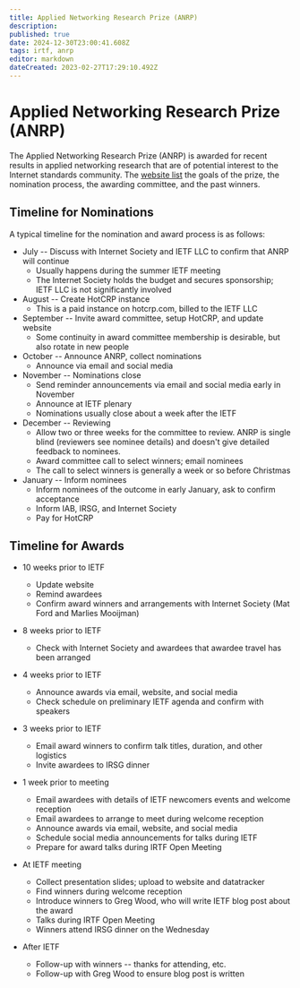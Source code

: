 ```yaml
---
title: Applied Networking Research Prize (ANRP)
description: 
published: true
date: 2024-12-30T23:00:41.608Z
tags: irtf, anrp
editor: markdown
dateCreated: 2023-02-27T17:29:10.492Z
---
```


# Applied Networking Research Prize (ANRP) 

The Applied Networking Research Prize (ANRP) is awarded for recent results in applied networking research that are of potential interest to the Internet standards community. The [website list](https://irtf.org/anrp/) the goals of the prize, the nomination process, the awarding committee, and the past winners.

## Timeline for Nominations 

A typical timeline for the nomination and award process is as follows:
* July -- Discuss with Internet Society and IETF LLC to confirm that ANRP will continue
  * Usually happens during the summer IETF meeting
  * The Internet Society holds the budget and secures sponsorship; IETF LLC is not significantly involved
* August -- Create HotCRP instance
  * This is a paid instance on hotcrp.com, billed to the IETF LLC
* September -- Invite award committee, setup HotCRP, and update website
  * Some continuity in award committee membership is desirable, but also rotate in new people
* October -- Announce ANRP, collect nominations
  * Announce via email and social media
* November -- Nominations close
  * Send reminder announcements via email and social media early in November
  * Announce at IETF plenary
  * Nominations usually close about a week after the IETF
* December -- Reviewing
  * Allow two or three weeks for the committee to review. ANRP is single blind (reviewers see nominee details) and doesn't give detailed feedback to nominees.
  * Award committee call to select winners; email nominees
  * The call to select winners is generally a week or so before Christmas
* January -- Inform nominees
  * Inform nominees of the outcome in early January, ask to confirm acceptance
  * Inform IAB, IRSG, and Internet Society
  * Pay for HotCRP

## Timeline for Awards  

* 10 weeks prior to IETF
  * Update website
  * Remind awardees
  * Confirm award winners and arrangements with Internet Society (Mat Ford and Marlies Mooijman)
* 8 weeks prior to IETF
  * Check with Internet Society and awardees that awardee travel has been arranged
* 4 weeks prior to IETF
  * Announce awards via email, website, and social media
  * Check schedule on preliminary IETF agenda and confirm with speakers
* 3 weeks prior to IETF
  * Email award winners to confirm talk titles, duration, and other logistics
  * Invite awardees to IRSG dinner
* 1 week prior to meeting	
  * Email awardees with details of IETF newcomers events and welcome reception
  * Email awardees to arrange to meet during welcome reception
  * Announce awards via email, website, and social media
  * Schedule social media announcements for talks during IETF
  * Prepare for award talks during IRTF Open Meeting
  
* At IETF meeting
  * Collect presentation slides; upload to website and datatracker
  * Find winners during welcome reception
  * Introduce winners to Greg Wood, who will write IETF blog post about the award
  * Talks during IRTF Open Meeting
  * Winners attend IRSG dinner on the Wednesday
* After IETF
  * Follow-up with winners -- thanks for attending, etc.
  * Follow-up with Greg Wood to ensure blog post is written

